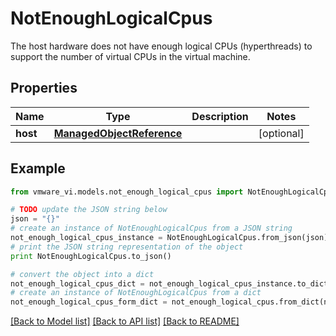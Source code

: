 # NotEnoughLogicalCpus

The host hardware does not have enough logical CPUs (hyperthreads) to support the number of virtual CPUs in the virtual machine. 

## Properties
Name | Type | Description | Notes
------------ | ------------- | ------------- | -------------
**host** | [**ManagedObjectReference**](ManagedObjectReference.md) |  | [optional] 

## Example

```python
from vmware_vi.models.not_enough_logical_cpus import NotEnoughLogicalCpus

# TODO update the JSON string below
json = "{}"
# create an instance of NotEnoughLogicalCpus from a JSON string
not_enough_logical_cpus_instance = NotEnoughLogicalCpus.from_json(json)
# print the JSON string representation of the object
print NotEnoughLogicalCpus.to_json()

# convert the object into a dict
not_enough_logical_cpus_dict = not_enough_logical_cpus_instance.to_dict()
# create an instance of NotEnoughLogicalCpus from a dict
not_enough_logical_cpus_form_dict = not_enough_logical_cpus.from_dict(not_enough_logical_cpus_dict)
```
[[Back to Model list]](../README.md#documentation-for-models) [[Back to API list]](../README.md#documentation-for-api-endpoints) [[Back to README]](../README.md)


